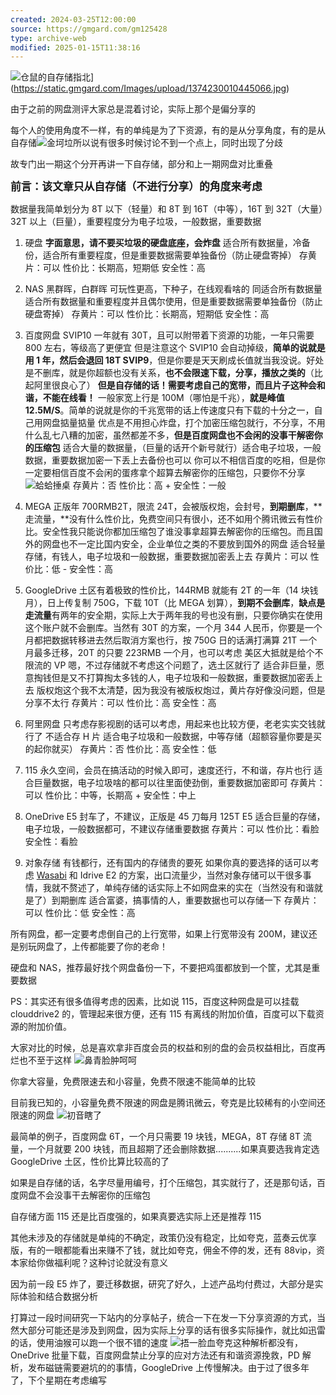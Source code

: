 ```yaml
---
created: 2024-03-25T12:00:00
source: https://gmgard.com/gm125428
type: archive-web
modified: 2025-01-15T11:38:16
---
```


![仓鼠的自存储指北](assets/2024/1374230010445066.jpg)](https://static.gmgard.com/Images/upload/1374230010445066.jpg)

由于之前的网盘测评大家总是混着讨论，实际上那个是偏分享的

每个人的使用角度不一样，有的单纯是为了下资源，有的是从分享角度，有的是从自存储![金坷垃](assets/2024/%25E9%2587%2591%25E5%259D%25B7%25E5%259E%2583.jpg "金坷垃")所以说有很多时候讨论不到一个点上，同时出现了分歧

故专门出一期这个分开再讲一下自存储，部分和上一期网盘对比重叠

<big><strong>前言：该文章只从自存储（不进行分享）的角度来考虑</strong></big>

数据量我简单划分为 8T 以下（轻量）和 8T 到 16T（中等），16T 到 32T（大量）32T 以上（巨量），重要程度分为电子垃圾，一般数据，重要数据

1. 硬盘
    **字面意思，请不要买垃圾的硬盘底座，会炸盘**
    适合所有数据量，冷备份，适合所有重要程度，但是重要数据需要单独备份（防止硬盘寄掉）
    存黄片：可以
    性价比：长期高，短期低
    安全性：高

2. NAS
    黑群晖，白群晖
    可玩性更高，下种子，在线观看啥的
    同适合所有数据量
    适合所有数据量和重要程度并且偶尔使用，但是重要数据需要单独备份（防止硬盘寄掉）
    存黄片：可以
    性价比：长期高，短期低
    安全性：高

3. 百度网盘
    SVIP10 一年就有 30T，且可以附带着下资源的功能，一年只需要 800 左右，等级高了更便宜
    但是注意这个 SVIP10 会自动掉级，**简单的说就是用 1 年，然后会退回 18T SVIP9**，但是你要是天天刷成长值就当我没说。好处是不删库，就是你超额也没有关系，**也不会限速下载，分享，播放之类的**（比起阿里很良心了）
    **但是自存储的话！需要考虑自己的宽带，而且片子这种会和谐，不能在线看！**
    一般家宽上行是 100M（哪怕是千兆），**就是峰值 12.5M/S**。简单的说就是你的千兆宽带的话上传速度只有下载的十分之一，自己用网盘掂量掂量
    优点是不用担心炸盘，打个加密压缩包就行，不分享，不用什么乱七八糟的加密，虽然都差不多，**但是百度网盘也不会闲的没事干解密你的压缩包**
    适合大量的数据量，（巨量的话开个新号就行）适合电子垃圾，一般数据，重要数据加密一下丢上去备份也可以
    你可以不相信百度的吃相，但是你一定要相信百度不会闲的蛋疼拿个超算去解密你的压缩包，只要你不分享![蛤蛤捶桌](assets/2024/%25E8%259B%25A4%25E8%259B%25A4%25E6%258D%25B6%25E6%25A1%258C.gif "蛤蛤捶桌")
    存黄片：否
    性价比：高 +
    安全性：一般

4. MEGA
    正版年 700RMB2T，限流 24T，会被版权炮，会封号，**到期删库**，**走流量，**没有什么性价比，免费空间只有很小，还不如用个腾讯微云有性价比。安全性我只能说你都加压缩包了谁没事拿超算去解密你的压缩包。而且国外的网盘也不一定比国内安全，企业单位之类的不要放到国外的网盘
    适合轻量存储，有钱人，电子垃圾和一般数据，重要数据加密丢上去
    存黄片：可以
    性价比：低 -
    安全性：高

5. GoogleDrive
    土区有着极致的性价比，144RMB 就能有 2T 的一年（14 块钱月），日上传复制 750G，下载 10T（比 MEGA 划算），**到期不会删库**，**缺点是走流量**有两年的安全期，实际上大于两年我的号也没有删，只要你确实在使用这个账户就不会删库。当然有 30T 的方案，一个月 344 人民币，你要是一个月都把数据转移进去然后取消方案也行，按 750G 日的话满打满算 21T 一个月最多迁移，20T 的只要 223RMB 一个月，也可以考虑
    美区大抵就是给个不限流的 VP 嗯，不过存储就不考虑这个问题了，选土区就行了
    适合非巨量，愿意掏钱但是又不打算掏太多钱的人，电子垃圾和一般数据，重要数据加密丢上去
    版权炮这个我不太清楚，因为我没有被版权炮过，黄片存好像没问题，但是分享不太行
    存黄片：可以
    性价比：高
    安全性：高

6. 阿里网盘
    只考虑存影视剧的话可以考虑，用起来也比较方便，老老实实交钱就行了
    不适合存 H 片
    适合电子垃圾和一般数据，中等存储（超额容量你要是买的起你就买）
    存黄片：否
    性价比：高
    安全性：低

7. 115
    永久空间，会员在搞活动的时候入即可，速度还行，不和谐，存片也行
    适合巨量数据，电子垃圾啥的都可以往里面使劲倒，重要数据加密即可
    存黄片：可以
    性价比：中等，长期高 +
    安全性：中上

8. OneDrive
    E5 封车了，不建议，正版是 45 刀每月 125T
    E5 适合巨量的存储，电子垃圾，一般数据都可，不建议存储重要数据
    存黄片：可以
    性价比：看脸
    安全性：看脸

9. 对象存储
    有钱都行，还有国内的存储贵的要死
    如果你真的要选择的话可以考虑 [Wasabi](https://wasabi.com/) 和 Idrive E2 的方案，出口流量少，当然对象存储可以干很多事情，我就不赘述了，单纯存储的话实际上不如网盘来的实在（当然没有和谐就是了）到期删库
    适合富婆，搞事情的人，重要数据也可以存储一下
    存黄片：可以
    性价比：低
    安全性：高

所有网盘，都一定要考虑倒自己的上行宽带，如果上行宽带没有 200M，建议还是别玩网盘了，上传都能要了你的老命！

  硬盘和 NAS，推荐最好找个网盘备份一下，不要把鸡蛋都放到一个筐，尤其是重要数据

PS：其实还有很多值得考虑的因素，比如说 115，百度这种网盘是可以挂载 clouddrive2 的，管理起来很方便，还有 115 有离线的附加价值，百度可以下载资源的附加价值。

大家对比的时候，总是喜欢拿非百度会员的权益和别的盘的会员权益相比，百度再烂也不至于这样 ![鼻青脸肿呵呵](assets/2024/%25E9%25BC%25BB%25E9%259D%2592%25E8%2584%25B8%25E8%2582%25BF%25E5%2591%25B5%25E5%2591%25B5.jpg "鼻青脸肿呵呵")

  你拿大容量，免费限速去和小容量，免费不限速不能简单的比较

目前我已知的，小容量免费不限速的网盘是腾讯微云，夸克是比较稀有的小空间还限速的网盘 ![初音瞎了](assets/2024/%25E5%2588%259D%25E9%259F%25B3%25E7%259E%258E%25E4%25BA%2586.jpg)

  最简单的例子，百度网盘 6T，一个月只需要 19 块钱，MEGA，8T 存储 8T 流量，一个月就要 200 块钱，而且超期了还会删除数据..........如果真要选我肯定选 GoogleDrive 土区，性价比算比较高的了

  如果是自存储的话，名字尽量用编号，打个压缩包，其实就行了，还是那句话，百度网盘不会没事干去解密你的压缩包

自存储方面 115 还是比百度强的，如果真要选实际上还是推荐 115

  其他未涉及的存储就是单纯的不确定，政策仍没有稳定，比如夸克，蓝奏云优享版，有的一眼都能看出来赚不了钱，就比如夸克，佣金不停的发，还有 88vip，资本家给你做福利呢？这种讨论就没有意义

因为前一段 E5 炸了，要迁移数据，研究了好久，上述产品均付费过，大部分是实际体验和结合数据分析

  打算过一段时间研究一下站内的分享帖子，统合一下在发一下分享资源的方式，当然大部分可能还是涉及到网盘，因为实际上分享的话有很多实际操作，就比如迅雷的话，使用油猴可以跑一个很不错的速度 ![捂一脸血](assets/2024/%25E6%258D%2582%25E4%25B8%2580%25E8%2584%25B8%25E8%25A1%2580.jpg "捂一脸血")夸克这种解析都没有，OneDrive 批量下载，百度网盘禁止分享的应对方法还有和谐资源挽救，PD 解析，发布磁链需要避坑的的事情，GoogleDrive 上传慢解决。由于过了很多年了，下个星期在考虑编写
